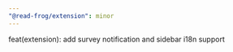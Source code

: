 ```yaml
---
"@read-frog/extension": minor
---
```


feat(extension): add survey notification and sidebar i18n support
